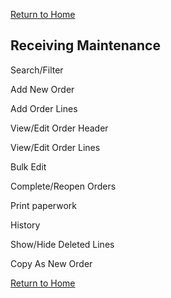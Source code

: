 [Return to Home](./index.html)
## Receiving Maintenance
Search/Filter

Add New Order 

Add Order Lines

View/Edit Order Header

View/Edit Order Lines

Bulk Edit 

Complete/Reopen Orders

Print paperwork

History

Show/Hide Deleted Lines

Copy As New Order

[Return to Home](./index.html)